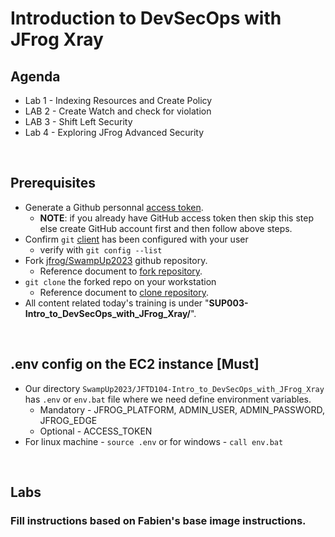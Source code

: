 # Introduction to DevSecOps with JFrog Xray

## Agenda
- Lab 1 - Indexing Resources and Create Policy
- LAB 2 - Create Watch and check for violation
- LAB 3 - Shift Left Security
- Lab 4 - Exploring JFrog Advanced Security

<br/>

## Prerequisites

- Generate a Github personnal [access token](https://docs.github.com/en/github/authenticating-to-github/keeping-your-account-and-data-secure/creating-a-personal-access-token). <br/>
  - **NOTE**: if you already have GitHub access token then skip this step else create GitHub account first and then follow above steps.
- Confirm `git` [client](https://git-scm.com/book/en/v2/Getting-Started-First-Time-Git-Setup) has been configured with your user
  - verify with ``git config --list``
- Fork [jfrog/SwampUp2023](https://github.com/jfrog/SwampUp2023) github repository.
  - Reference document to [fork repository](https://docs.github.com/en/get-started/quickstart/fork-a-repo#forking-a-repository).
- `git clone` the forked repo on your workstation
  - Reference document to [clone repository](https://docs.github.com/en/get-started/quickstart/fork-a-repo#cloning-your-forked-repository).
- All content related today's training is under "**SUP003-Intro_to_DevSecOps_with_JFrog_Xray/**".


<br/>

## .env config on the EC2 instance [Must]
- Our directory `SwampUp2023/JFTD104-Intro_to_DevSecOps_with_JFrog_Xray` has `.env` or `env.bat` file where we need define environment variables.
  - Mandatory - JFROG_PLATFORM, ADMIN_USER, ADMIN_PASSWORD, JFROG_EDGE
  - Optional - ACCESS_TOKEN
- For linux machine - `source .env` or for windows - `call env.bat`

<br/>


## Labs

### Fill instructions based on Fabien's base image instructions.